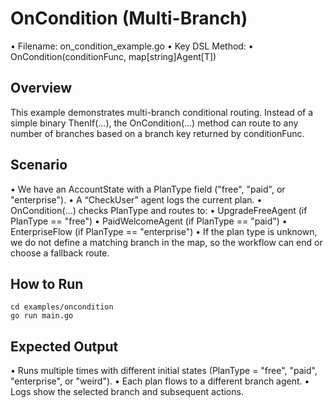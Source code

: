 OnCondition (Multi-Branch)
==========================

•	Filename: on_condition_example.go
•	Key DSL Method:
•	OnCondition(conditionFunc, map[string]Agent[T])

Overview
--------

This example demonstrates multi-branch conditional routing. Instead of a simple binary ThenIf(...), the OnCondition(...) method can route to any number of branches based on a branch key returned by conditionFunc.

Scenario
--------

•	We have an AccountState with a PlanType field ("free", "paid", or "enterprise").
•	A “CheckUser” agent logs the current plan.
•	OnCondition(...) checks PlanType and routes to:
•	UpgradeFreeAgent (if PlanType == "free")
•	PaidWelcomeAgent (if PlanType == "paid")
•	EnterpriseFlow (if PlanType == "enterprise")
•	If the plan type is unknown, we do not define a matching branch in the map, so the workflow can end or choose a fallback route.

How to Run
----------

```shell
cd examples/oncondition
go run main.go
```

Expected Output
---------------

•	Runs multiple times with different initial states (PlanType = "free", "paid", "enterprise", or "weird").
•	Each plan flows to a different branch agent.
•	Logs show the selected branch and subsequent actions.

